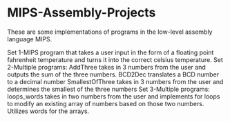 # MIPS-Assembly-Projects

These are some implementations of programs in the low-level assembly language MIPS.

Set 1-MIPS program that takes a user input in the form of a floating point fahrenheit temperature and turns it into the correct celsius temperature.
Set 2-Multiple programs: AddThree takes in 3 numbers from the user and outputs the sum of the three numbers.
                         BCD2Dec translates a BCD number to a decimal number
                         SmallestOfThree takes in 3 numbers from the user and determines the smallest of the three numbers
Set 3-Multiple programs: loops_words takes in two numbers from the user and implements for loops to modify an existing array of numbers based on those two numbers. Utilizes words for the arrays.

